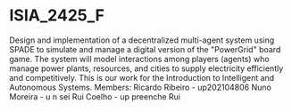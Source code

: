 # ISIA_2425_F
Design and implementation of a decentralized multi-agent system using SPADE to simulate and manage a digital version of the "PowerGrid" board game. The system will model interactions among players (agents) who manage power plants, resources, and cities to supply electricity efficiently and competitively.
This is our work for the Introduction to Intelligent and Autonomous Systems.
Members:
Ricardo Ribeiro - up202104806 
Nuno Moreira - u n sei
Rui Coelho - up preenche Rui

